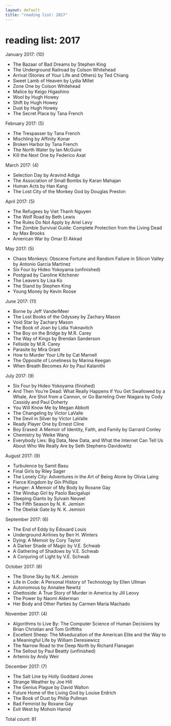 ```yaml
---
layout: default
title: "reading list: 2017"
---
```


<h1>reading list: 2017</h1>

January 2017: (10) 
- The Bazaar of Bad Dreams by Stephen King 
- The Underground Railroad by Colson Whitehead
- Arrival (Stories of Your Life and Others) by Ted Chiang
- Sweet Lamb of Heaven by Lydia Millet
- Zone One by Colson Whitehead 
- Malice by Keigo Higashino 
- Wool by Hugh Howey 
- Shift by Hugh Howey
- Dust by Hugh Howey
- The Secret Place by Tana French

February 2017: (5)
- The Trespasser by Tana French
- Mischling by Affinity Konar
- Broken Harbor by Tana French
- The North Water by Ian McGuire
- Kill the Next One by Federico Axat

March 2017: (4) 
- Selection Day by Aravind Adiga
- The Association of Small Bombs by Karan Mahajan
- Human Acts by Han Kang
- The Lost City of the Monkey God by Douglas Preston

April 2017: (5) 
- The Refugees by Viet Thanh Nguyen 
- The Wolf Road by Beth Lewis
- The Rules Do Not Apply by Ariel Levy 
- The Zombie Survival Guide: Complete Protection from the Living Dead by Max Brooks  
- American War by Omar El Akkad

May 2017: (5) 
- Chaos Monkeys: Obscene Fortune and Random Failure in Silicon Valley by Antonio Garcia Martinez
- Six Four by Hideo Yokoyama (unfinished) 
- Postgrad by Caroline Kitchener
- The Leavers by Lisa Ko 
- The Stand by Stephen King 
- Young Money by Kevin Roose 

June 2017: (11) 
- Borne by Jeff VanderMeer
- The Lost Books of the Odyssey by Zachary Mason
- Void Star by Zachary Mason
- The Book of Joan by Lidia Yuknavitch
- The Boy on the Bridge by M.R. Carey
- The Way of Kings by Brendan Sanderson
- Fellside by M.R. Carey
- Parasite by Mira Grant
- How to Murder Your Life by Cat Marnell
- The Opposite of Loneliness by Marina Keegan
- When Breath Becomes Air by Paul Kalanithi

July 2017: (9) 
- Six Four by Hideo Yokoyama (finished) 
- And Then You’re Dead: What Really Happens if You Get Swallowed by a Whale, Are Shot from a Cannon, or Go Barreling Over Niagara by Cody Cassidy and Paul Doherty
- You Will Know Me by Megan Abbott 
- The Changeling by Victor LaValle 
- The Devil in Silver by Victor LaValle
- Ready Player One by Ernest Cline 
- Boy Erased: A Memoir of Identity, Faith, and Family by Garrard Conley 
- Chemistry by Weike Wang 
- Everybody Lies: Big Data, New Data, and What the Internet Can Tell Us About Who We Really Are by Seth Stephens-Davidowitz

August 2017: (9)
- Turbulence by Samit Basu 
- Final Girls by Riley Sager
- The Lonely City: Adventures in the Art of Being Alone by Olivia Laing 
- Fierce Kingdom by Gin Phillips 
- Hunger: A Memoir of My Body by Roxane Gay 
- The Windup Girl by Paolo Bacigalupi
- Sleeping Giants by Sylvain Neuvel
- The Fifth Season by N. K. Jemisin
- The Obelisk Gate by N. K. Jemisin

September 2017: (6)
- The End of Eddy by Édouard Louis 
- Underground Airlines by Ben H. Winters
- Dying: A Memoir by Cory Taylor
- A Darker Shade of Magic by V.E. Schwab
- A Gathering of Shadows by V.E. Schwab
- A Conjuring of Light by V.E. Schwab 

October 2017: (6)
- The Stone Sky by N.K. Jemisin
- Life in Code: A Personal History of Technology by Ellen Ullman
- Autonomous by Annalee Newitz 
- Ghettoside: A True Story of Murder in America by Jill Leovy 
- The Power by Naomi Alderman 
- Her Body and Other Parties by Carmen Maria Machado 

November 2017: (4) 
- Algorithms to Live By: The Computer Science of Human Decisions by Brian Christian and Tom Griffiths
- Excellent Sheep: The Miseducation of the American Elite and the Way to a Meaningful Life by William Deresiewicz
- The Narrow Road to the Deep North by Richard Flanagan
- The Sellout by Paul Beatty (unfinished) 
- Artemis by Andy Weir

December 2017: (7)
- The Salt Line by Holly Goddard Jones 
- Strange Weather by Joe Hill
- The Genius Plague by David Walton
- Future Home of the Living God by Louise Erdrich 
- The Book of Dust by Philip Pullman 
- Bad Feminist by Roxane Gay 
- Exit West by Mohsin Hamid 

Total count: 81
